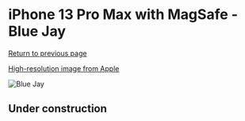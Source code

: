 # iPhone 13 Pro Max with MagSafe - Blue Jay

[Return to previous page](/iphone_13)

[High-resolution image from Apple](https://store.storeimages.cdn-apple.com/8756/as-images.apple.com/is/MM2Q3?wid=4500&hei=4500&fmt=png)

<div style="width: 500px"><img src="/almost_uncompressed/MM2Q3.webp" alt="Blue Jay"></div>

## Under construction
